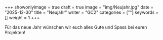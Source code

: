 ﻿+++
showonlyimage = true
draft = true
image = "img/Neujahr.jpg"
date = "2025-12-30"
title = "Neujahr"
writer = "GC2"
categories = [""]
keywords = []
weight = 1
+++

Für das neue Jahr wünschen wir euch alles Gute und Spass bei euren Projekten! 
<!--more-->



